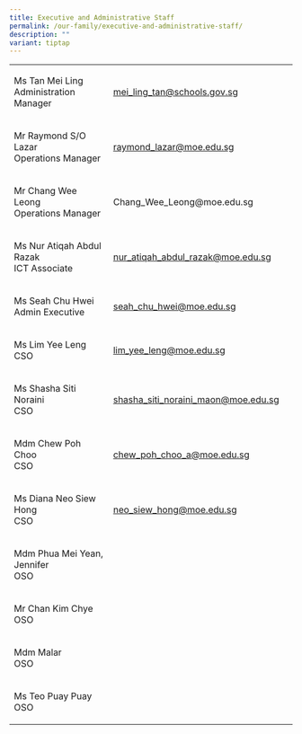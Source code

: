 ```yaml
---
title: Executive and Administrative Staff
permalink: /our-family/executive-and-administrative-staff/
description: ""
variant: tiptap
---
```

<table style="minWidth: 75px">
<colgroup>
<col>
<col>
<col>
</colgroup>
<tbody>
<tr>
<td rowspan="1" colspan="1">
<p>Ms Tan Mei Ling
<br>Administration Manager</p>
</td>
<td rowspan="1" colspan="1">
<p><a href="mailto:mei_ling_tan@schools.gov.sg" rel="noopener noreferrer nofollow" target="">mei_ling_tan@schools.gov.sg</a>
</p>
</td>
<td rowspan="1" colspan="1">
<p></p>
</td>
</tr>
<tr>
<td rowspan="1" colspan="1">
<p>Mr Raymond S/O Lazar
<br>Operations Manager</p>
</td>
<td rowspan="1" colspan="1">
<p><a href="mailto:raymond_lazar@moe.edu.sg" rel="noopener noreferrer nofollow" target="">raymond_lazar@moe.edu.sg</a>
</p>
</td>
<td rowspan="1" colspan="1">
<p></p>
</td>
</tr>
<tr>
<td rowspan="1" colspan="1">
<p>Mr Chang Wee Leong
<br>Operations Manager</p>
</td>
<td rowspan="1" colspan="1">
<p><a rel="noopener noreferrer nofollow" target="_blank">Chang_Wee_Leong@moe.edu.sg</a>
</p>
</td>
<td rowspan="1" colspan="1">
<p></p>
</td>
</tr>
<tr>
<td rowspan="1" colspan="1">
<p>Ms Nur Atiqah Abdul Razak
<br>ICT Associate</p>
</td>
<td rowspan="1" colspan="1">
<p><a href="mailto:nur_atiqah_abdul_razak@moe.edu.sg" rel="noopener noreferrer nofollow" target="">nur_atiqah_abdul_razak@moe.edu.sg</a>
</p>
</td>
<td rowspan="1" colspan="1">
<p></p>
</td>
</tr>
<tr>
<td rowspan="1" colspan="1">
<p>Ms Seah Chu Hwei
<br>Admin Executive</p>
</td>
<td rowspan="1" colspan="1">
<p><a href="mailto:seah_chu_hwei@moe.edu.sg" rel="noopener noreferrer nofollow" target="">seah_chu_hwei@moe.edu.sg</a>
</p>
</td>
<td rowspan="1" colspan="1">
<p></p>
</td>
</tr>
<tr>
<td rowspan="1" colspan="1">
<p>Ms Lim Yee Leng
<br>CSO</p>
</td>
<td rowspan="1" colspan="1">
<p><a href="mailto:lim_yee_leng@moe.edu.sg" rel="noopener noreferrer nofollow" target="">lim_yee_leng@moe.edu.sg</a>
</p>
</td>
<td rowspan="1" colspan="1">
<p></p>
</td>
</tr>
<tr>
<td rowspan="1" colspan="1">
<p>Ms Shasha Siti Noraini
<br>CSO</p>
</td>
<td rowspan="1" colspan="1">
<p><a href="mailto:shasha_siti_noraini_maon@moe.edu.sg" rel="noopener noreferrer nofollow" target="">shasha_siti_noraini_maon@moe.edu.sg</a>
</p>
</td>
<td rowspan="1" colspan="1">
<p></p>
</td>
</tr>
<tr>
<td rowspan="1" colspan="1">
<p>Mdm Chew Poh Choo
<br>CSO</p>
</td>
<td rowspan="1" colspan="1">
<p><a href="mailto:Chew_poh_choo_a@moe.edu.sg" rel="noopener noreferrer nofollow" target="">chew_poh_choo_a@moe.edu.sg</a>
</p>
</td>
<td rowspan="1" colspan="1">
<p></p>
</td>
</tr>
<tr>
<td rowspan="1" colspan="1">
<p>Ms Diana Neo Siew Hong
<br>CSO</p>
</td>
<td rowspan="1" colspan="1">
<p><a href="mailto:neo_siew_hong@moe.edu.sg" rel="noopener noreferrer nofollow" target="">neo_siew_hong@moe.edu.sg</a>
</p>
</td>
<td rowspan="1" colspan="1">
<p></p>
</td>
</tr>
<tr>
<td rowspan="1" colspan="1">
<p>Mdm Phua Mei Yean, Jennifer
<br>OSO</p>
</td>
<td rowspan="1" colspan="1">
<p></p>
</td>
<td rowspan="1" colspan="1">
<p></p>
</td>
</tr>
<tr>
<td rowspan="1" colspan="1">
<p>Mr Chan Kim Chye
<br>OSO</p>
</td>
<td rowspan="1" colspan="1">
<p></p>
</td>
<td rowspan="1" colspan="1">
<p></p>
</td>
</tr>
<tr>
<td rowspan="1" colspan="1">
<p>Mdm Malar
<br>OSO</p>
</td>
<td rowspan="1" colspan="1">
<p></p>
</td>
<td rowspan="1" colspan="1">
<p></p>
</td>
</tr>
<tr>
<td rowspan="1" colspan="1">
<p>Ms Teo Puay Puay
<br>OSO</p>
</td>
<td rowspan="1" colspan="1">
<p></p>
</td>
<td rowspan="1" colspan="1">
<p></p>
</td>
</tr>
</tbody>
</table>
<p></p>